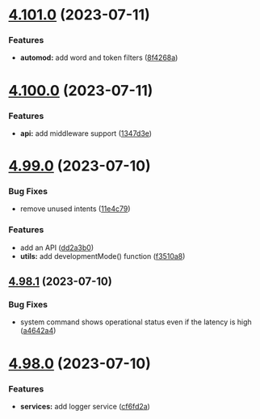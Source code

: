 # [4.101.0](https://github.com/onesoft-sudo/sudobot/compare/v4.100.0...v4.101.0) (2023-07-11)


### Features

* **automod:** add word and token filters ([8f4268a](https://github.com/onesoft-sudo/sudobot/commit/8f4268a6c33dcf738e6a7533e552881b8d382f6c))



# [4.100.0](https://github.com/onesoft-sudo/sudobot/compare/v4.99.0...v4.100.0) (2023-07-11)


### Features

* **api:** add middleware support ([1347d3e](https://github.com/onesoft-sudo/sudobot/commit/1347d3eb739d02c03524e946fa78687f50bdd7da))



# [4.99.0](https://github.com/onesoft-sudo/sudobot/compare/v4.98.1...v4.99.0) (2023-07-10)


### Bug Fixes

* remove unused intents ([11e4c79](https://github.com/onesoft-sudo/sudobot/commit/11e4c79eecff281426c1f81d4c3a47353a951267))


### Features

* add an API ([dd2a3b0](https://github.com/onesoft-sudo/sudobot/commit/dd2a3b0a865422a274d7b4d32d2a068ed881695e))
* **utils:** add developmentMode() function ([f3510a8](https://github.com/onesoft-sudo/sudobot/commit/f3510a8755a6a615237a63cd3de19f14075a8ce1))



## [4.98.1](https://github.com/onesoft-sudo/sudobot/compare/v4.98.0...v4.98.1) (2023-07-10)


### Bug Fixes

* system command shows operational status even if the latency is high ([a4642a4](https://github.com/onesoft-sudo/sudobot/commit/a4642a4bae0bf5d3e0881e57fb8279a69bddcb1b))



# [4.98.0](https://github.com/onesoft-sudo/sudobot/compare/v4.97.0...v4.98.0) (2023-07-10)


### Features

* **services:** add logger service ([cf6fd2a](https://github.com/onesoft-sudo/sudobot/commit/cf6fd2add0475c96f010718829a28a5f41320f24))



